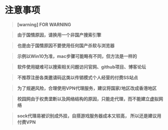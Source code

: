 # 注意事项
> **[warning] FOR WARNING**

>  **由于国情原因，请换用一个非国产搜索引擎**

> **也是由于国情原因不要使用任何国产杀软与浏览器**

> **示例以Win10为准，mac步骤可能略有不同，但方法是一样的**

> **软件使用疑难可以搜索相关问题访问官网、github项目、博客论坛**

> **不推荐注册各类邀请码这类以传销模式个人经营的付费SS站点**

> **为了规避风险，合理使用VPN代理服务，建议将国家/地区改成香港地区**

> **校园网由于权贵垄断以及网络结构的原因，只能走代理，而不能建立虚拟网络**

> **sock代理易被识别成外挂，自搭游戏服务器成本又较高， 所以还是建议用付费VPN**

